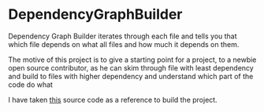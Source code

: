 # DependencyGraphBuilder

Dependency Graph Builder iterates through each file and tells you that which file depends on what all files and how much it depends on them.

The motive of this project is to give a starting point for a project, to a newbie open source contributor, as he can skim through file with least dependency and build to files with higher dependency and understand which part of the code do what

I have taken <a href="https://github.com/brainboxdotcc/DPP/tree/master/include/dpp">this</a> source code as a reference to build the project.
